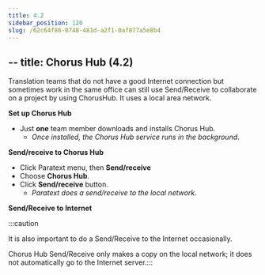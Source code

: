 ```yaml
---
title: 4.2
sidebar_position: 120
slug: /62c64f86-0748-481d-a2f1-0af877a5e8b4
---
```




## -- title: Chorus Hub (4.2)


Translation teams that do not have a good Internet connection but sometimes work in the same office can still use Send/Receive to collaborate on a project by using ChorusHub. It uses a local area network.


**Set up Chorus Hub**

- Just **one** team member downloads and installs Chorus Hub.
	- _Once installed, the Chorus Hub service runs in the background_.

**Send/receive to Chorus Hub**

- Click Paratext menu, then **Send/receive**
- Choose **Chorus Hub**.
- Click **Send/receive** button.
	- _Paratext does a send/receive to the local network_.

**Send/Receive to Internet**


:::caution


It is also important to do a Send/Receive to the Internet occasionally.


Chorus Hub Send/Receive only makes a copy on the local network; it does not automatically go to the Internet server.:::

